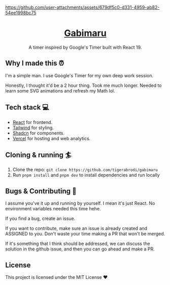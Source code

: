 
https://github.com/user-attachments/assets/679df5c0-d331-4959-ab82-54ee1998bc75

<div align="center">
<h1 align="center">
  <a href="https://narumory.com">Gabimaru</a>
</h1>
  <p>
    A timer inspired by Google's Timer built with React 19.
  </p>
</div>

## Why I made this ⏰

I'm a simple man. I use Google's Timer for my own deep work session.

Honestly, I thought it'd be a 2 hour thing. Took me much longer. Needed to learn some SVG animations and refresh my Math lol.

## Tech stack 💻

- [React](https://react.dev/) for frontend.
- [Tailwind](https://tailwindcss.com/) for styling.
- [Shadcn](https://ui.shadcn.com/) for components.
- [Vercel](https://vercel.com/) for hosting and web analytics.

## Cloning & running 🏄

1. Clone the repo: `git clone https://github.com/tigerabrodi/gabimaru`
2. Run `pnpm install` and `pnpm dev` to install dependencies and run locally

## Bugs & Contributing 🐛

I assume you've it up and running by yourself. I mean it's just React. No environment variables needed this time hehe.

If you find a bug, create an issue.

If you want to contribute, make sure an issue is already created and ASSIGNED to you. Don't waste your time making a PR that won't be merged.

If it's something that I think should be addressed, we can discuss the solution in the github issue, and then you can go ahead and make a PR.

## License

This project is licensed under the MIT License ❤️
